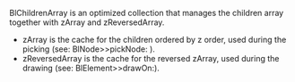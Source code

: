 BlChildrenArray is an optimized collection that manages the children array together with zArray and zReversedArray.
- zArray is the cache for the children ordered by z order, used during the picking (see: BlNode>>pickNode: ).
- zReversedArray is the cache for the reversed zArray, used during the drawing (see: BlElement>>drawOn:).